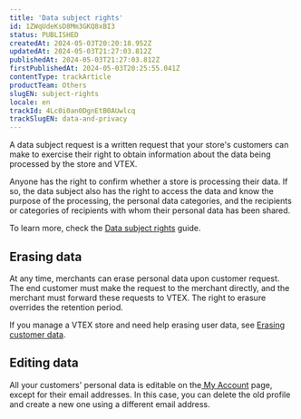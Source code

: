 ```yaml
---
title: 'Data subject rights'
id: 1ZWqUdeKsD8Mm3GKQ8xBI3
status: PUBLISHED
createdAt: 2024-05-03T20:20:18.952Z
updatedAt: 2024-05-03T21:27:03.812Z
publishedAt: 2024-05-03T21:27:03.812Z
firstPublishedAt: 2024-05-03T20:25:55.041Z
contentType: trackArticle
productTeam: Others
slugEN: subject-rights
locale: en
trackId: 4Lc0i0an0DgnEtB0AUwlcq
trackSlugEN: data-and-privacy
---
```


A data subject request is a written request that your store's customers can make to exercise their right to obtain information about the data being processed by the store and VTEX.

Anyone has the right to confirm whether a store is processing their data. If so, the data subject also has the right to access the data and know the purpose of the processing, the personal data categories, and the recipients or categories of recipients with whom their personal data has been shared.

To learn more, check the [Data subject rights](https://help.vtex.com/en/tutorial/data-subject-rights--6imchxTx09icupKMbzHVIM) guide.

## Erasing data

At any time, merchants can erase personal data upon customer request. The end customer must make the request to the merchant directly, and the merchant must forward these requests to VTEX. The right to erasure overrides the retention period.

If you manage a VTEX store and need help erasing user data, see [Erasing customer data](https://help.vtex.com/en/tutorial/erasing-customer-data--1R9Fn7A06Ifj4R9YD4JTKU). 

## Editing data

All your customers' personal data is editable on the[ My Account](https://help.vtex.com/en/tutorial/how-my-account-works--2BQ3GiqhqGJTXsWVuio3Xh) page, except for their email addresses. In this case, you can delete the old profile and create a new one using a different email address.
